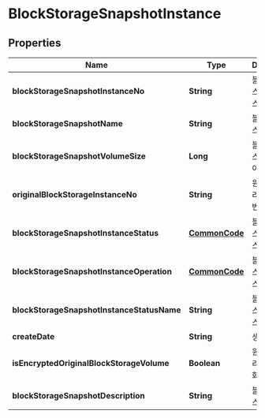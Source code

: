
# BlockStorageSnapshotInstance

## Properties
Name | Type | Description | Notes
------------ | ------------- | ------------- | -------------
**blockStorageSnapshotInstanceNo** | **String** | 블록스토리지스냅샷인스턴스번호 |  [optional]
**blockStorageSnapshotName** | **String** | 블록스토리지스냅샷이름 |  [optional]
**blockStorageSnapshotVolumeSize** | **Long** | 블록스토리지스냅샷볼륨사이즈 |  [optional]
**originalBlockStorageInstanceNo** | **String** | 원본블록스토리지인스턴스번호 |  [optional]
**blockStorageSnapshotInstanceStatus** | [**CommonCode**](CommonCode.md) | 블록스토리지스냅샷인스턴스상태 |  [optional]
**blockStorageSnapshotInstanceOperation** | [**CommonCode**](CommonCode.md) | 블록스토리지스냅샷인스턴스OP |  [optional]
**blockStorageSnapshotInstanceStatusName** | **String** | 블록스토리지스냅샷인스턴스상태이름 |  [optional]
**createDate** | **String** | 생성일시 |  [optional]
**isEncryptedOriginalBlockStorageVolume** | **Boolean** | 원본블록스토리지볼륨암호화여부 |  [optional]
**blockStorageSnapshotDescription** | **String** | 블록스토리지스냅샷설명 |  [optional]




